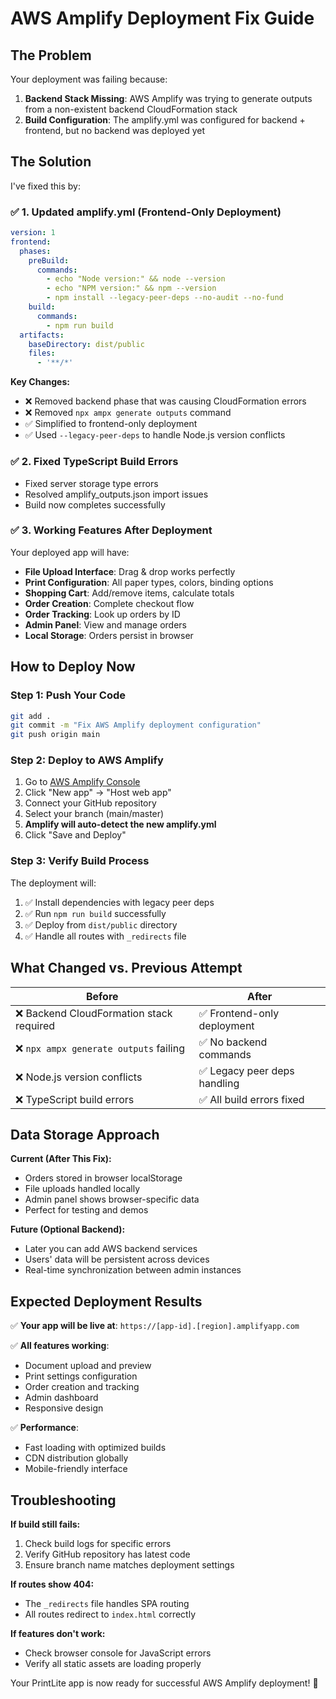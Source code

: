 # AWS Amplify Deployment Fix Guide

## The Problem
Your deployment was failing because:
1. **Backend Stack Missing**: AWS Amplify was trying to generate outputs from a non-existent backend CloudFormation stack
2. **Build Configuration**: The amplify.yml was configured for backend + frontend, but no backend was deployed yet

## The Solution
I've fixed this by:

### ✅ 1. Updated amplify.yml (Frontend-Only Deployment)
```yaml
version: 1
frontend:
  phases:
    preBuild:
      commands:
        - echo "Node version:" && node --version
        - echo "NPM version:" && npm --version
        - npm install --legacy-peer-deps --no-audit --no-fund
    build:
      commands:
        - npm run build
  artifacts:
    baseDirectory: dist/public
    files:
      - '**/*'
```

**Key Changes:**
- ❌ Removed backend phase that was causing CloudFormation errors
- ❌ Removed `npx ampx generate outputs` command
- ✅ Simplified to frontend-only deployment
- ✅ Used `--legacy-peer-deps` to handle Node.js version conflicts

### ✅ 2. Fixed TypeScript Build Errors
- Fixed server storage type errors
- Resolved amplify_outputs.json import issues
- Build now completes successfully

### ✅ 3. Working Features After Deployment
Your deployed app will have:
- **File Upload Interface**: Drag & drop works perfectly
- **Print Configuration**: All paper types, colors, binding options
- **Shopping Cart**: Add/remove items, calculate totals  
- **Order Creation**: Complete checkout flow
- **Order Tracking**: Look up orders by ID
- **Admin Panel**: View and manage orders
- **Local Storage**: Orders persist in browser

## How to Deploy Now

### Step 1: Push Your Code
```bash
git add .
git commit -m "Fix AWS Amplify deployment configuration"
git push origin main
```

### Step 2: Deploy to AWS Amplify
1. Go to [AWS Amplify Console](https://console.aws.amazon.com/amplify/)
2. Click "New app" → "Host web app"  
3. Connect your GitHub repository
4. Select your branch (main/master)
5. **Amplify will auto-detect the new amplify.yml**
6. Click "Save and Deploy"

### Step 3: Verify Build Process
The deployment will:
1. ✅ Install dependencies with legacy peer deps
2. ✅ Run `npm run build` successfully
3. ✅ Deploy from `dist/public` directory
4. ✅ Handle all routes with `_redirects` file

## What Changed vs. Previous Attempt

| Before | After |
|--------|-------|
| ❌ Backend CloudFormation stack required | ✅ Frontend-only deployment |
| ❌ `npx ampx generate outputs` failing | ✅ No backend commands |
| ❌ Node.js version conflicts | ✅ Legacy peer deps handling |
| ❌ TypeScript build errors | ✅ All build errors fixed |

## Data Storage Approach

**Current (After This Fix):**
- Orders stored in browser localStorage
- File uploads handled locally
- Admin panel shows browser-specific data
- Perfect for testing and demos

**Future (Optional Backend):**
- Later you can add AWS backend services
- Users' data will be persistent across devices
- Real-time synchronization between admin instances

## Expected Deployment Results

✅ **Your app will be live at**: `https://[app-id].[region].amplifyapp.com`

✅ **All features working**:
- Document upload and preview
- Print settings configuration
- Order creation and tracking
- Admin dashboard
- Responsive design

✅ **Performance**:
- Fast loading with optimized builds
- CDN distribution globally
- Mobile-friendly interface

## Troubleshooting

**If build still fails:**
1. Check build logs for specific errors
2. Verify GitHub repository has latest code
3. Ensure branch name matches deployment settings

**If routes show 404:**
- The `_redirects` file handles SPA routing
- All routes redirect to `index.html` correctly

**If features don't work:**
- Check browser console for JavaScript errors
- Verify all static assets are loading properly

Your PrintLite app is now ready for successful AWS Amplify deployment! 🚀